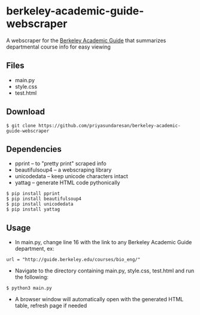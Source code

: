 # berkeley-academic-guide-webscraper
A webscraper for the [Berkeley Academic Guide](guide.berkeley.edu) that summarizes departmental course info for easy viewing

## Files
* main.py
* style.css
* test.html

## Download
```
$ git clone https://github.com/priyasundaresan/berkeley-academic-guide-webscraper
```

## Dependencies
* pprint – to "pretty print" scraped info
* beautifulsoup4 – a webscraping library
* unicodedata – keep unicode characters intact
* yattag – generate HTML code pythonically
```
$ pip install pprint
$ pip install beautifulsoup4
$ pip install unicodedata
$ pip install yattag
```

## Usage
* In main.py, change line 16 with the link to any Berkeley Academic Guide department, ex:
```
url = "http://guide.berkeley.edu/courses/bio_eng/"
```
* Navigate to the directory containing main.py, style.css, test.html and run the following:
```
$ python3 main.py
```
* A browser window will automatically open with the generated HTML table, refresh page if needed
